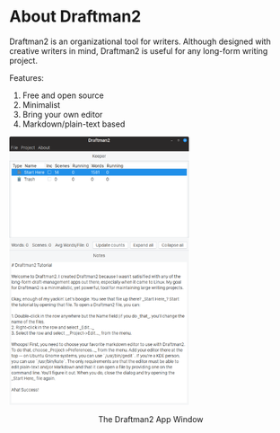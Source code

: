 # About Draftman2

Draftman2 is an organizational tool for writers. Although designed with creative writers in mind, Draftman2 is useful for any long-form writing project.

Features:

1. Free and open source
2. Minimalist
3. Bring your own editor
4. Markdown/plain-text based

<a href='images/draftman2_appwindow.png'><img alt='The Draftman2 App Window' src='images/draftman2_appwindow_sm.png' border='0' /></a>

<div align='center'>The Draftman2 App Window</div>
